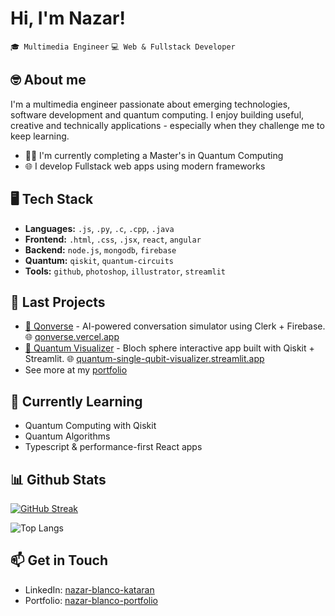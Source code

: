 
# Hi, I'm Nazar!

`🎓 Multimedia Engineer` `💻 Web & Fullstack Developer`

## 🤓 About me

I'm a multimedia engineer passionate about emerging technologies, software development and quantum computing. I enjoy building useful, creative and technically applications - especially when they challenge me to keep learning.

- 🧑‍🎓 I'm currently completing a Master's in Quantum Computing
- 🌐 I develop Fullstack web apps using modern frameworks

## 🖥️ Tech Stack

- **Languages:** `.js`, `.py`, `.c`, `.cpp`, `.java`
- **Frontend:** `.html`, `.css`, `.jsx`, `react`, `angular`
- **Backend:** `node.js`, `mongodb`, `firebase`
- **Quantum:** `qiskit`, `quantum-circuits`
- **Tools:** `github`, `photoshop`, `illustrator`, `streamlit`

## 🧩 Last Projects
- [🚀 Qonverse](https://github.com/nazarbk/qonverse) - AI-powered conversation simulator using Clerk + Firebase.
    🌐 [qonverse.vercel.app](https://qonverse.vercel.app)
- [🔭 Quantum Visualizer](https://github.com/nazarbk/quantum_single_qubit_visualizer) - Bloch sphere interactive app built with Qiskit + Streamlit. 
    🌐 [quantum-single-qubit-visualizer.streamlit.app](https://quantum-single-qubit-visualizer.streamlit.app/)
- See more at my [portfolio](https://nazar-blanco-portfolio.vercel.app/)

## 🧠 Currently Learning
- Quantum Computing with Qiskit
- Quantum Algorithms
- Typescript & performance-first React apps

## 📊 Github Stats
[![GitHub Streak](https://streak-stats.demolab.com?user=nazarbk&theme=dark)](https://git.io/streak-stats)

![Top Langs](https://github-readme-stats.vercel.app/api/top-langs/?username=nazarbk&layout=compact)

## 📫 Get in Touch
- LinkedIn: [nazar-blanco-kataran](https://www.linkedin.com/in/nazar-blanco-kataran/)
- Portfolio: [nazar-blanco-portfolio](https://nazar-blanco-portfolio.vercel.app/)
